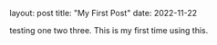 layout: post
title: "My First Post"
date: 2022-11-22

testing one two three. This is my first time using this.
